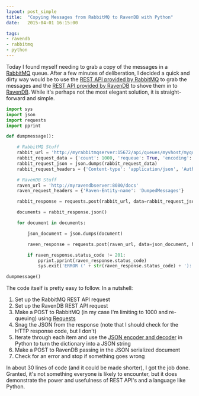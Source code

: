```yaml
---
layout: post_simple
title:  "Copying Messages from RabbitMQ to RavenDB with Python"
date:   2015-04-01 16:15:00

tags:
- ravendb
- rabbitmq
- python
---
```


Today I found myself needing to grab a copy of the messages in a [RabbitMQ](https://www.rabbitmq.com/) queue. After a few minutes of deliberation, I decided a quick and dirty way would be to use the [REST API provided by RabbitMQ](http://hg.rabbitmq.com/rabbitmq-management/raw-file/rabbitmq_v3_3_4/priv/www/api/index.html) to grab the messages and the [REST API provided by RavenDB](http://ravendb.net/docs/article-page/3.0/http/welcome) to shove them in to [RavenDB](http://ravendb.net). While it's perhaps not the most elegant solution, it is straight-forward and simple.

```python
import sys
import json
import requests
import pprint

def dumpmessage():

    # RabbitMQ Stuff
    rabbit_url = 'http://myrabbitmqserver:15672/api/queues/myvhost/myqueue/get'
    rabbit_request_data = {'count': 1000, 'requeue': True, 'encoding': 'auto'}
    rabbit_request_json = json.dumps(rabbit_request_data)
    rabbit_request_headers = {'Content-type': 'application/json', 'Authorization': 'stuffgoeshere'}

    # RavenDB Stuff
    raven_url = 'http://myravendbserver:8080/docs'
    raven_request_headers = {'Raven-Entity-name': 'DumpedMessages'}

    rabbit_response = requests.post(rabbit_url, data=rabbit_request_json, headers=rabbit_request_headers)

    documents = rabbit_response.json()

    for document in documents:

        json_document = json.dumps(document)

        raven_response = requests.post(raven_url, data=json_document, headers=raven_request_headers)

        if raven_response.status_code != 201:
            pprint.pprint(raven_response.status_code)
            sys.exit('ERROR (' + str(raven_response.status_code) + '): ' + raven_response.text)

dumpmessage()
```

The code itself is pretty easy to follow. In a nutshell:

1. Set up the RabbitMQ REST API request
2. Set up the RavenDB REST API request
3. Make a POST to RabbitMQ (in my case I'm limiting to 1000 and re-queuing) using [Requests](http://docs.python-requests.org/en/latest/)
4. Snag the JSON from the response (note that I should check for the HTTP response code, but I don't)
5. Iterate through each item and use the [JSON encoder and decoder](https://docs.python.org/2/library/json.html) in Python to turn the dictionary into a JSON string
6. Make a POST to RavenDB passing in the JSON serialized document
7. Check for an error and stop if something goes wrong

In about 30 lines of code (and it could be made shorter), I got the job done. Granted, it's not something everyone is likely to encounter, but it does demonstrate the power and usefulness of REST API's and a language like Python.
